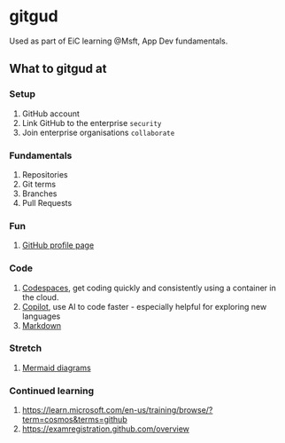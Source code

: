 # gitgud

Used as part of EiC learning @Msft, App Dev fundamentals.

## What to gitgud at

### Setup

1. GitHub account
1. Link GitHub to the enterprise `security`
1. Join enterprise organisations `collaborate`

### Fundamentals

1. Repositories
1. Git terms
1. Branches
1. Pull Requests

### Fun

1. [GitHub profile page](https://docs.github.com/en/account-and-profile/setting-up-and-managing-your-github-profile/customizing-your-profile/managing-your-profile-readme)

### Code

1. [Codespaces](https://github.com/features/codespaces), get coding quickly and consistently using a container in the cloud.
1. [Copilot](https://github.com/features/copilot), use AI to code faster - especially helpful for exploring new languages
1. [Markdown](https://docs.github.com/en/get-started/writing-on-github/getting-started-with-writing-and-formatting-on-github/basic-writing-and-formatting-syntax)
 
### Stretch

1. [Mermaid diagrams](https://mermaid.live/)

### Continued learning

1. https://learn.microsoft.com/en-us/training/browse/?term=cosmos&terms=github
1. https://examregistration.github.com/overview
